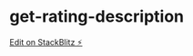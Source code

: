 # get-rating-description

[Edit on StackBlitz ⚡️](https://stackblitz.com/edit/vitest-dev-vitest-stseqc)